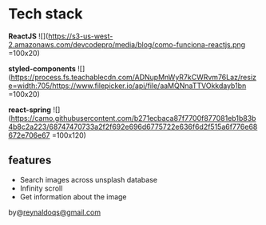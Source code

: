 # Tech stack

**ReactJS**
![](https://s3-us-west-2.amazonaws.com/devcodepro/media/blog/como-funciona-reactjs.png  =100x20)


**styled-components**
![](https://process.fs.teachablecdn.com/ADNupMnWyR7kCWRvm76Laz/resize=width:705/https://www.filepicker.io/api/file/aaMQNnaTTVOkkdayb1bn  =100x20)

**react-spring**
![](https://camo.githubusercontent.com/b271ecbaca87f7700f877081eb1b83b4b8c2a223/68747470733a2f2f692e696d6775722e636f6d2f515a6f776e68672e706e67  =100x120)


## features
  - Search images across unsplash database
  - Infinity scroll
  - Get information about the image

by@reynaldoqs@gmail.com